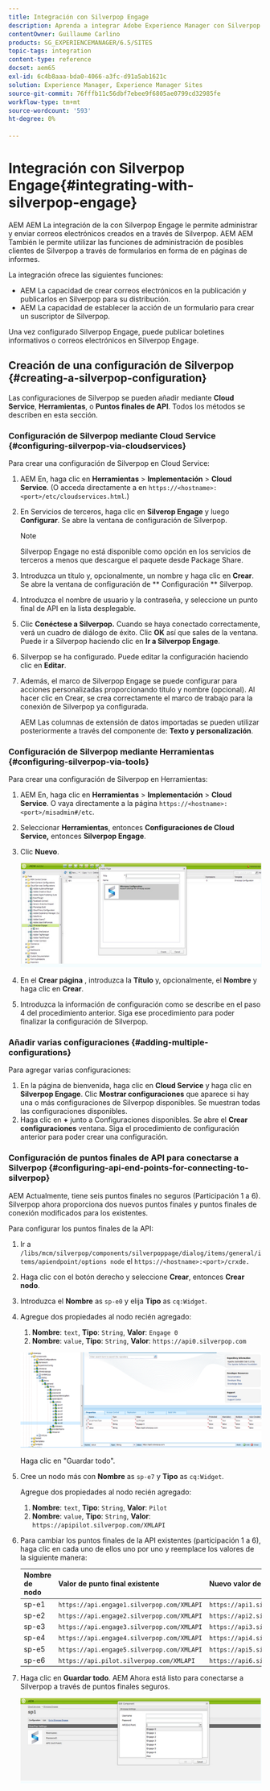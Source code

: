 ```yaml
---
title: Integración con Silverpop Engage
description: Aprenda a integrar Adobe Experience Manager con Silverpop Engage.
contentOwner: Guillaume Carlino
products: SG_EXPERIENCEMANAGER/6.5/SITES
topic-tags: integration
content-type: reference
docset: aem65
exl-id: 6c4b8aaa-bda0-4066-a3fc-d91a5ab1621c
solution: Experience Manager, Experience Manager Sites
source-git-commit: 76fffb11c56dbf7ebee9f6805ae0799cd32985fe
workflow-type: tm+mt
source-wordcount: '593'
ht-degree: 0%

---
```


# Integración con Silverpop Engage{#integrating-with-silverpop-engage}

<!-- THIS ENTIRE TOPIC APPEARS OBSOLETE BECAUSE SILVERPOP NO LONGER EXISTS AND THERE ARE NO REDIRECTS FOR THE DOWNLOAD URL BELOW THAT IS 404.
>[!NOTE]
>
>Silverpop integration is **not** available out of the box. Download the Silverpop integration package `https://www.adobeaemcloud.com/content/marketplace/marketplaceProxy.html?packagePath=/content/companies/public/adobe/packages/aem620/product/cq-mcm-integrations-silverpop-content` from Package Share and install it on your instance. After you have installed the package, you can configure it as described in this document. -->

AEM AEM La integración de la con Silverpop Engage le permite administrar y enviar correos electrónicos creados en a través de Silverpop. AEM AEM También le permite utilizar las funciones de administración de posibles clientes de Silverpop a través de formularios en forma de en páginas de informes.

La integración ofrece las siguientes funciones:

* AEM La capacidad de crear correos electrónicos en la publicación y publicarlos en Silverpop para su distribución.
* AEM La capacidad de establecer la acción de un formulario para crear un suscriptor de Silverpop.

Una vez configurado Silverpop Engage, puede publicar boletines informativos o correos electrónicos en Silverpop Engage.

## Creación de una configuración de Silverpop {#creating-a-silverpop-configuration}

Las configuraciones de Silverpop se pueden añadir mediante **Cloud Service**, **Herramientas**, o **Puntos finales de API**. Todos los métodos se describen en esta sección.

### Configuración de Silverpop mediante Cloud Service {#configuring-silverpop-via-cloudservices}

Para crear una configuración de Silverpop en Cloud Service:

1. AEM En, haga clic en **Herramientas** > **Implementación** > **Cloud Service**. (O acceda directamente a en `https://<hostname>:<port>/etc/cloudservices.html`.)
1. En Servicios de terceros, haga clic en **Silverop Engage** y luego **Configurar**. Se abre la ventana de configuración de Silverpop.

   >[!NOTE]
   >
   >Silverpop Engage no está disponible como opción en los servicios de terceros a menos que descargue el paquete desde Package Share.

1. Introduzca un título y, opcionalmente, un nombre y haga clic en **Crear**. Se abre la ventana de configuración de ** Configuración ** Silverpop.
1. Introduzca el nombre de usuario y la contraseña, y seleccione un punto final de API en la lista desplegable.
1. Clic **Conéctese a Silverpop.** Cuando se haya conectado correctamente, verá un cuadro de diálogo de éxito. Clic **OK** así que sales de la ventana. Puede ir a Silverpop haciendo clic en **Ir a Silverpop Engage**.
1. Silverpop se ha configurado. Puede editar la configuración haciendo clic en **Editar**.
1. Además, el marco de Silverpop Engage se puede configurar para acciones personalizadas proporcionando título y nombre (opcional). Al hacer clic en Crear, se crea correctamente el marco de trabajo para la conexión de Silverpop ya configurada.

   AEM Las columnas de extensión de datos importadas se pueden utilizar posteriormente a través del componente de: **Texto y personalización**.

### Configuración de Silverpop mediante Herramientas {#configuring-silverpop-via-tools}

Para crear una configuración de Silverpop en Herramientas:

1. AEM En, haga clic en **Herramientas** > **Implementación** > **Cloud Service**. O vaya directamente a la página `https://<hostname>:<port>/misadmin#/etc`.
1. Seleccionar **Herramientas**, entonces **Configuraciones de Cloud Service,** entonces **Silverpop Engage**.
1. Clic **Nuevo**.

   ![chlimage_1-6](assets/chlimage_1-6.jpeg)

1. En el **Crear página** , introduzca la **Título** y, opcionalmente, el **Nombre** y haga clic en **Crear**.
1. Introduzca la información de configuración como se describe en el paso 4 del procedimiento anterior. Siga ese procedimiento para poder finalizar la configuración de Silverpop.

### Añadir varias configuraciones {#adding-multiple-configurations}

Para agregar varias configuraciones:

1. En la página de bienvenida, haga clic en **Cloud Service** y haga clic en **Silverpop Engage**. Clic **Mostrar configuraciones** que aparece si hay una o más configuraciones de Silverpop disponibles. Se muestran todas las configuraciones disponibles.
1. Haga clic en **+** junto a Configuraciones disponibles. Se abre el **Crear configuraciones** ventana. Siga el procedimiento de configuración anterior para poder crear una configuración.

### Configuración de puntos finales de API para conectarse a Silverpop {#configuring-api-end-points-for-connecting-to-silverpop}

AEM Actualmente, tiene seis puntos finales no seguros (Participación 1 a 6). Silverpop ahora proporciona dos nuevos puntos finales y puntos finales de conexión modificados para los existentes.

Para configurar los puntos finales de la API:

1. Ir a `/libs/mcm/silverpop/components/silverpoppage/dialog/items/general/items/apiendpoint/options node` el `https://<hostname>:<port>/crxde.`
1. Haga clic con el botón derecho y seleccione **Crear**, entonces **Crear nodo**.
1. Introduzca el **Nombre** as `sp-e0` y elija **Tipo** as `cq:Widget`.
1. Agregue dos propiedades al nodo recién agregado:

   1. **Nombre**: `text`, **Tipo**: `String`, **Valor**: `Engage 0`
   1. **Nombre**: `value`, **Tipo**: `String`, **Valor**: `https://api0.silverpop.com`

   ![chlimage_1-42](assets/chlimage_1-42.png)

   Haga clic en &quot;Guardar todo&quot;.

1. Cree un nodo más con **Nombre** as `sp-e7` y **Tipo** as `cq:Widget`.

   Agregue dos propiedades al nodo recién agregado:

   1. **Nombre**: `text`, **Tipo**: `String`, **Valor**: `Pilot`
   1. **Nombre**: `value`, **Tipo**: `String`, **Valor**: `https://apipilot.silverpop.com/XMLAPI`

1. Para cambiar los puntos finales de la API existentes (participación 1 a 6), haga clic en cada uno de ellos uno por uno y reemplace los valores de la siguiente manera:

   | **Nombre de nodo** | **Valor de punto final existente** | **Nuevo valor de punto final** |
   |---|---|---|
   | sp-e1 | `https://api.engage1.silverpop.com/XMLAPI` | `https://api1.silverpop.com` |
   | sp-e2 | `https://api.engage2.silverpop.com/XMLAPI` | `https://api2.silverpop.com` |
   | sp-e3 | `https://api.engage3.silverpop.com/XMLAPI` | `https://api3.silverpop.com` |
   | sp-e4 | `https://api.engage4.silverpop.com/XMLAPI` | `https://api4.silverpop.com` |
   | sp-e5 | `https://api.engage5.silverpop.com/XMLAPI` | `https://api5.silverpop.com` |
   | sp-e6 | `https://api.pilot.silverpop.com/XMLAPI` | `https://api6.silverpop.com` |

1. Haga clic en **Guardar todo**. AEM Ahora está listo para conectarse a Silverpop a través de puntos finales seguros.

   ![chlimage_1-7](assets/chlimage_1-7.jpeg)

